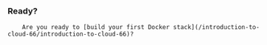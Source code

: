 ### Ready?

        Are you ready to [build your first Docker stack](/introduction-to-cloud-66/introduction-to-cloud-66)?



